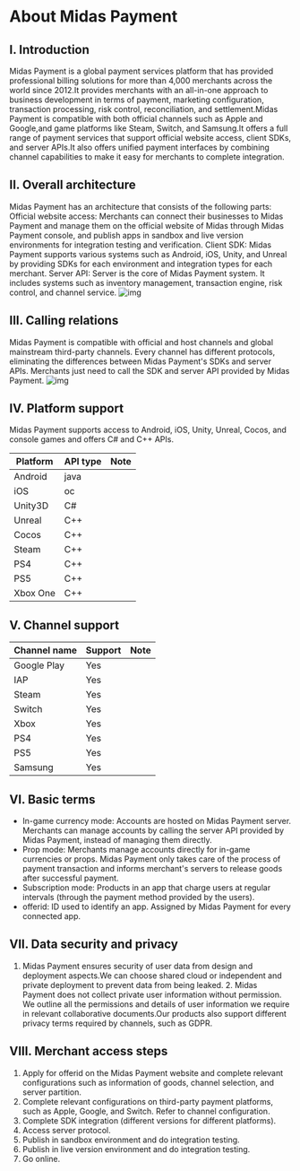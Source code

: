 # About Midas Payment



## I. Introduction

Midas Payment is a global payment services platform that has provided professional billing solutions for more than 4,000 merchants across the world since 2012.It provides merchants with an all-in-one approach to business development in terms of payment, marketing configuration, transaction processing, risk control, reconciliation, and settlement.Midas Payment is compatible with both official channels such as Apple and Google,and game platforms like Steam, Switch, and Samsung.It offers a full range of payment services that support official website access, client SDKs, and server APIs.It also offers unified payment interfaces by combining channel capabilities to make it easy for merchants to complete integration.

## II. Overall architecture

Midas Payment has an architecture that consists of the following parts: Official website access: Merchants can connect their businesses to Midas Payment and manage them on the official website of Midas through Midas Payment console, and publish apps in sandbox and live version environments for integration testing and verification. Client SDK: Midas Payment supports various systems such as Android, iOS, Unity, and Unreal by providing SDKs for each environment and integration types for each merchant. Server API: Server is the core of Midas Payment system. It includes systems such as inventory management, transaction engine, risk control, and channel service. 
![img](markdown/AboutMidasPayment/16067441751976.png)


## III. Calling relations

Midas Payment is compatible with official and host channels and global mainstream third-party channels. Every channel has different protocols, eliminating the differences between Midas Payment's SDKs and server APIs. Merchants just need to call the SDK and server API provided by Midas Payment. 
 ![img](markdown/AboutMidasPayment/16067441821090.png)
 
## IV. Platform support

Midas Payment supports access to Android, iOS, Unity, Unreal, Cocos, and console games and offers C# and C++ APIs.

| **Platform** | **API type** | **Note** |
| ------------ | ------------ | -------- |
| Android      | java         |          |
| iOS          | oc           |          |
| Unity3D      | C#           |          |
| Unreal       | C++          |          |
| Cocos        | C++          |          |
| Steam        | C++          |          |
| PS4          | C++          |          |
| PS5          | C++          |          |
| Xbox One     | C++          |          |

## V. Channel support

| **Channel name** | **Support** | **Note** |
| ---------------- | ----------- | -------- |
| Google Play      | Yes         |          |
| IAP              | Yes         |          |
| Steam            | Yes         |          |
| Switch           | Yes         |          |
| Xbox             | Yes         |          |
| PS4              | Yes         |          |
| PS5              | Yes         |          |
| Samsung          | Yes         |          |

## VI. Basic terms

- In-game currency mode: Accounts are hosted on Midas Payment server. Merchants can manage accounts by calling the server API provided by Midas Payment, instead of managing them directly.
- Prop mode: Merchants manage accounts directly for in-game currencies or props. Midas Payment only takes care of the process of payment transaction and informs merchant's servers to release goods after successful payment.
- Subscription mode: Products in an app that charge users at regular intervals (through the payment method provided by the users).
- offerid: ID used to identify an app. Assigned by Midas Payment for every connected app.

## VII. Data security and privacy

1. Midas Payment ensures security of user data from design and deployment aspects.We can choose shared cloud or independent and private deployment to prevent data from being leaked. 2. Midas Payment does not collect private user information without permission. We outline all the permissions and details of user information we require in relevant collaborative documents.Our products also support different privacy terms required by channels, such as GDPR.



## VIII. Merchant access steps

1. Apply for offerid on the Midas Payment website and complete relevant configurations such as information of goods, channel selection, and server partition.
2. Complete relevant configurations on third-party payment platforms, such as Apple, Google, and Switch. Refer to channel configuration.
3. Complete SDK integration (different versions for different platforms).
4. Access server protocol.
5. Publish in sandbox environment and do integration testing.
6. Publish in live version environment and do integration testing.
7. Go online.

